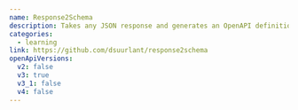 ```yaml
---
name: Response2Schema
description: Takes any JSON response and generates an OpenAPI definition document with the component schema and a default endpoint.
categories:
  - learning
link: https://github.com/dsuurlant/response2schema
openApiVersions:
  v2: false
  v3: true
  v3_1: false
  v4: false
---
```

